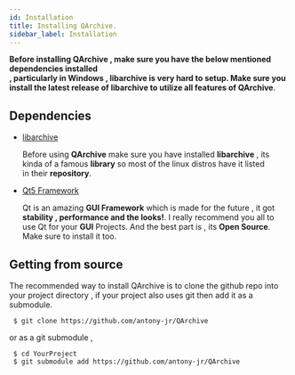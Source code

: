 ```yaml
---
id: Installation
title: Installing QArchive.
sidebar_label: Installation
---
```


**Before installing QArchive , make sure you have the below mentioned dependencies installed   
  , particularly in Windows , libarchive is very hard to setup.
  Make sure you install the latest release of libarchive to utilize all features of 
  QArchive**.

## Dependencies

* [libarchive](https://github.com/libarchive/libarchive)   

	Before using **QArchive** make sure you have installed **libarchive** , its   
	kinda of a famous **library** so most of the linux distros have it listed   
	in their **repository**.

* [Qt5 Framework](https://qt.io)
	
	Qt is an amazing **GUI Framework** which is made for the future , it got   
	**stability , performance and the looks!**. I really recommend you all to   
	use Qt for your **GUI** Projects. And the best part is , its **Open Source**.   
	Make sure to install it too.


## Getting from source

The recommended way to install QArchive is to clone the github repo into your project directory , if your 
project also uses git then add it as a submodule.

```
 $ git clone https://github.com/antony-jr/QArchive
```

or as a git submodule ,

```
 $ cd YourProject
 $ git submodule add https://github.com/antony-jr/QArchive
```
